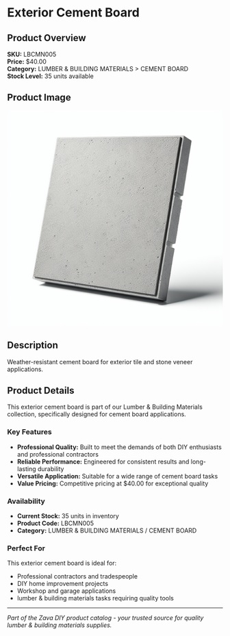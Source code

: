 # Exterior Cement Board

## Product Overview

**SKU:** LBCMN005  
**Price:** $40.00  
**Category:** LUMBER & BUILDING MATERIALS > CEMENT BOARD  
**Stock Level:** 35 units available  

## Product Image

![Exterior Cement Board](https://raw.githubusercontent.com/microsoft/ai-tour-26-zava-diy-dataset-plus-mcp/refs/heads/main/images/lumber_%26_building_materials_cement_board_exterior_cement_board_20250620_204433.png)

## Description

Weather-resistant cement board for exterior tile and stone veneer applications.

## Product Details

This exterior cement board is part of our Lumber & Building Materials collection, specifically designed for cement board applications. 

### Key Features

- **Professional Quality:** Built to meet the demands of both DIY enthusiasts and professional contractors
- **Reliable Performance:** Engineered for consistent results and long-lasting durability
- **Versatile Application:** Suitable for a wide range of cement board tasks
- **Value Pricing:** Competitive pricing at $40.00 for exceptional quality

### Availability

- **Current Stock:** 35 units in inventory
- **Product Code:** LBCMN005
- **Category:** LUMBER & BUILDING MATERIALS / CEMENT BOARD

### Perfect For

This exterior cement board is ideal for:
- Professional contractors and tradespeople
- DIY home improvement projects  
- Workshop and garage applications
- lumber & building materials tasks requiring quality tools

---

*Part of the Zava DIY product catalog - your trusted source for quality lumber & building materials supplies.*
